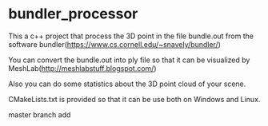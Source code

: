 # bundler_processor

This a c++ project that process the 3D point in the file bundle.out from
the software bundler(https://www.cs.cornell.edu/~snavely/bundler/)

You can convert the bundle.out into ply file so that it can be visualized
by MeshLab(http://meshlabstuff.blogspot.com/)

Also you can do some statistics about the 3D point cloud of your scene.

CMakeLists.txt is provided so that it can be use both on Windows and Linux.


master branch add
